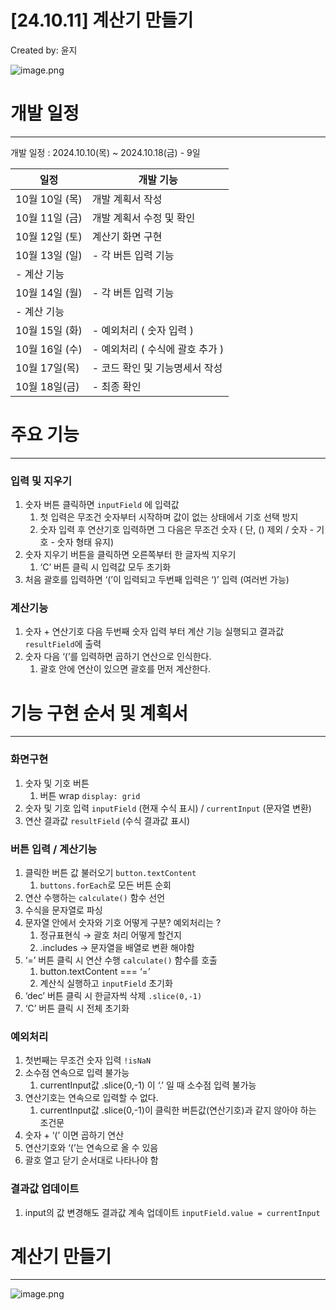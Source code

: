 # [24.10.11] 계산기 만들기

Created by: 윤지

![image.png](%5B24%2010%2011%5D%20%E1%84%80%E1%85%A8%E1%84%89%E1%85%A1%E1%86%AB%E1%84%80%E1%85%B5%20%E1%84%86%E1%85%A1%E1%86%AB%E1%84%83%E1%85%B3%E1%86%AF%E1%84%80%E1%85%B5%2011b998e0c20c80498d94cd8d4f20bbcf/image.png)

# 개발 일정

---

개발 일정 : 2024.10.10(목) ~ 2024.10.18(금) - 9일

| 일정           | 개발 기능                       |
| -------------- | ------------------------------- |
| 10월 10일 (목) | 개발 계획서 작성                |
| 10월 11일 (금) | 개발 계획서 수정 및 확인        |
| 10월 12일 (토) | 계산기 화면 구현                |
| 10월 13일 (일) | - 각 버튼 입력 기능             |
| - 계산 기능    |
| 10월 14일 (월) | - 각 버튼 입력 기능             |
| - 계산 기능    |
| 10월 15일 (화) | - 예외처리 ( 숫자 입력 )        |
| 10월 16일 (수) | - 예외처리 ( 수식에 괄호 추가 ) |
| 10월 17일(목)  | - 코드 확인 및 기능명세서 작성  |
| 10월 18일(금)  | - 최종 확인                     |

# 주요 기능

---

### 입력 및 지우기

1. 숫자 버튼 클릭하면 `inputField` 에 입력값
   1. 첫 입력은 무조건 숫자부터 시작하며 값이 없는 상태에서 기호 선택 방지
   2. 숫자 입력 후 연산기호 입력하면 그 다음은 무조건 숫자 ( 단, () 제외 / 숫자 - 기호 - 숫자 형태 유지)
2. 숫자 지우기 버튼을 클릭하면 오른쪽부터 한 글자씩 지우기
   1. ‘C’ 버튼 클릭 시 입력값 모두 초기화
3. 처음 괄호를 입력하면 ‘(’이 입력되고 두번째 입력은 ‘)’ 입력 (여러번 가능)

### 계산기능

1. 숫자 + 연산기호 다음 두번째 숫자 입력 부터 계산 기능 실행되고 결과값 `resultField`에 출력
2. 숫자 다음 ‘(’를 입력하면 곱하기 연산으로 인식한다.
   1. 괄호 안에 연산이 있으면 괄호를 먼저 계산한다.

# 기능 구현 순서 및 계획서

---

### 화면구현

1. 숫자 및 기호 버튼
   1. 버튼 wrap `display: grid`
2. 숫자 및 기호 입력 `inputField` (현재 수식 표시) / `currentInput` (문자열 변환)
3. 연산 결과값 `resultField` (수식 결과값 표시)

### 버튼 입력 / 계산기능

1. 클릭한 버튼 값 불러오기 `button.textContent`
   1. `buttons.forEach`로 모든 버튼 순회
2. 연산 수행하는 `calculate()` 함수 선언
3. 수식을 문자열로 파싱
4. 문자열 안에서 숫자와 기호 어떻게 구분? 예외처리는 ?
   1. 정규표현식 → 괄호 처리 어떻게 할건지
   2. .includes → 문자열을 배열로 변환 해야함
5. ‘=’ 버튼 클릭 시 연산 수행 `calculate()` 함수를 호출
   1. button.textContent === ‘=’
   2. 계산식 실행하고 `inputField` 초기화
6. ‘dec’ 버튼 클릭 시 한글자씩 삭제 `.slice(0,-1)`
7. ‘C’ 버튼 클릭 시 전체 초기화

### 예외처리

1. 첫번째는 무조건 숫자 입력 `!isNaN`
2. 소수점 연속으로 입력 불가능
   1. currentInput값 .slice(0,-1) 이 ‘.’ 일 때 소수점 입력 불가능
3. 연산기호는 연속으로 입력할 수 없다.
   1. currentInput값 .slice(0,-1)이 클릭한 버튼값(연산기호)과 같지 않아야 하는 조건문
4. 숫자 + ‘(’ 이면 곱하기 연산
5. 연산기호와 ‘(’는 연속으로 올 수 있음
6. 괄호 열고 닫기 순서대로 나타나야 함

### 결과값 업데이트

1. input의 값 변경해도 결과값 계속 업데이트 `inputField.value = currentInput`

# 계산기 만들기

---

![image.png](%5B24%2010%2011%5D%20%E1%84%80%E1%85%A8%E1%84%89%E1%85%A1%E1%86%AB%E1%84%80%E1%85%B5%20%E1%84%86%E1%85%A1%E1%86%AB%E1%84%83%E1%85%B3%E1%86%AF%E1%84%80%E1%85%B5%2011b998e0c20c80498d94cd8d4f20bbcf/image%201.png)
